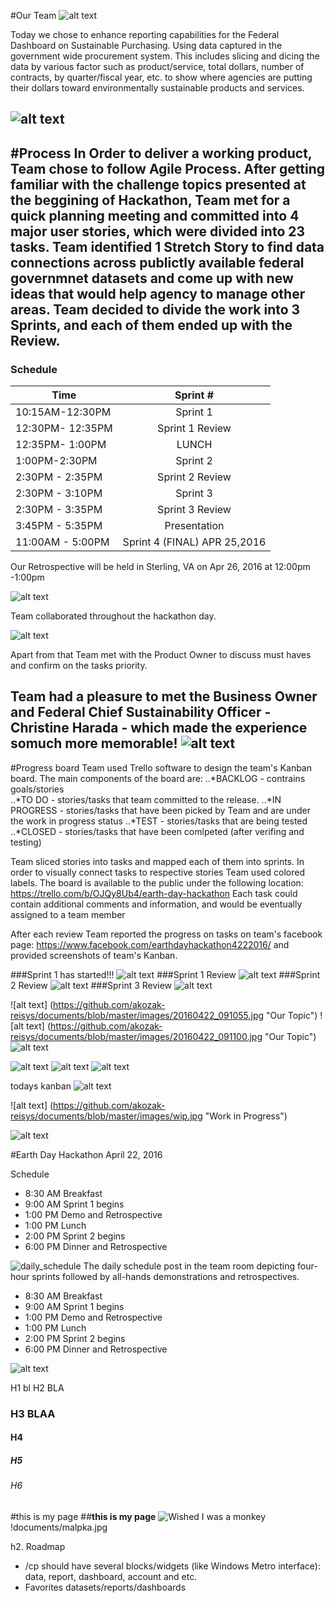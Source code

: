 #Our Team
![alt text](https://github.com/akozak-reisys/documents/blob/master/images/TEAMNAMEEE.jpg "Welcome to our Team")

Today we chose to enhance  reporting capabilities for the Federal Dashboard on Sustainable Purchasing. Using data captured in the government wide procurement system. This includes slicing and dicing the data by various factor such as product/service, total dollars, number of contracts, by quarter/fiscal year, etc. to show where agencies are putting their dollars toward environmentally sustainable products and services.

![alt text](https://github.com/akozak-reisys/documents/blob/master/images/topic.jpg "Our Topic")
---
#Process
In Order to deliver a working product, Team chose to follow Agile Process. 
After getting familiar with the challenge topics presented at the beggining of Hackathon, Team met for a quick planning meeting and committed into 4 major user stories, which were divided into 23 tasks.
Team identified 1 Stretch Story to find data connections across publictly available federal governmnet datasets and come up with new ideas that would help agency to manage other areas.
Team decided to divide the work into 3 Sprints, and each of them ended up with the Review.
---
### Schedule


| Time       | Sprint #          |
| ------------- |:-------------:|
| 10:15AM-12:30PM    | Sprint 1  | 
| 12:30PM- 12:35PM    | Sprint 1 Review  |
| 12:35PM- 1:00PM    | LUNCH|
| 1:00PM-2:30PM   | Sprint 2  | 
| 2:30PM - 2:35PM   | Sprint 2 Review  |
| 2:30PM - 3:10PM    | Sprint 3 |
| 2:30PM - 3:35PM    | Sprint 3 Review |
| 3:45PM - 5:35PM    | Presentation |
| 11:00AM - 5:00PM    | Sprint 4 (FINAL) APR 25,2016|

Our Retrospective will be held in Sterling, VA on Apr 26, 2016 at 12:00pm -1:00pm

![alt text](https://github.com/akozak-reisys/documents/blob/master/images/20160422_111521.jpg "wall kanban")

Team collaborated throughout the hackathon day. 

![alt text]( https://github.com/akozak-reisys/documents/blob/master/images/TEAMworking.jpg "Team Collaboration")

Apart from that Team met with the Product Owner to discuss must haves and confirm on the tasks priority. 

Team had a pleasure to met the Business Owner and Federal Chief Sustainability Officer - Christine Harada - which made the experience somuch more memorable!
![alt text](https://github.com/akozak-reisys/documents/blob/master/images/20160422_152600.jpg "Picture with Christine Harada")
---

#Progress board 
Team used Trello software to design the team's Kanban board. The main components of the board are: 
..*BACKLOG - contrains goals/stories  
..*TO DO - stories/tasks that team committed to the release. 
..*IN PROGRESS - stories/tasks that have been picked by Team and are under the work in progress status
..*TEST - stories/tasks that are being tested
..*CLOSED - stories/tasks that have been comlpeted (after verifing and testing)

Team sliced stories into tasks and mapped each of them into sprints. In order to visually connect tasks to respective stories Team used colored labels. 
The board is available to the public under the following location: https://trello.com/b/OJQy8Ub4/earth-day-hackathon
Each task  could contain additional comments and information, and would be eventually assigned to a team member

After each review Team reported the progress on tasks on team's facebook page: https://www.facebook.com/earthdayhackathon4222016/ and provided screenshots of team's Kanban.

###Sprint 1 has started!!!
![alt text]( https://github.com/akozak-reisys/documents/blob/master/images/S1%20-%20Kanban.jpg "Sprint1 Kanban")
###Sprint 1 Review
![alt text](https://github.com/akozak-reisys/documents/blob/master/images/1230pm%20review.jpg "Sprint 1 Review")
###Sprint 2 Review
 ![alt text]( https://github.com/akozak-reisys/documents/blob/master/images/S2Kanban.jpg "Sprint 2 Review")
###Sprint 3 Review
 ![alt text]( https://github.com/akozak-reisys/documents/blob/master/images/finalkanban.jpg "Final Kanban on April 22,2016")
 
 
![alt text] (https://github.com/akozak-reisys/documents/blob/master/images/20160422_091055.jpg "Our Topic")
![alt text] (https://github.com/akozak-reisys/documents/blob/master/images/20160422_091100.jpg "Our Topic")
![alt text](https://github.com/akozak-reisys/documents/blob/master/images/20160422_111521.jpg "wall kanban")

![alt text](https://github.com/akozak-reisys/documents/blob/master/images/20160422_112542.jpg "Our Topic")
![alt text](https://github.com/akozak-reisys/documents/blob/master/images/20160422_112611.jpg "Our Topic")
![alt text](https://github.com/akozak-reisys/documents/blob/master/images/20160422_131347.jpg "Our Topic")


todays kanban
![alt text](https://github.com/akozak-reisys/documents/blob/master/images/4-25-2016%2011-48-28%20AM.jpg "Kanban on April 25,2016")



![alt text] (https://github.com/akozak-reisys/documents/blob/master/images/wip.jpg "Work in Progress")




 ![alt text](https://github.com/akozak-reisys/documents/blob/master/images/20160422_084253.jpg "Our Topic")

 
#Earth Day Hackathon
April 22, 2016

Schedule
* 8:30 AM Breakfast 
* 9:00 AM Sprint 1 begins
* 1:00 PM Demo and Retrospective
* 1:00 PM Lunch 
* 2:00 PM Sprint 2 begins
* 6:00 PM Dinner and Retrospective


![daily_schedule](https://cloud.githubusercontent.com/assets/11546190/8309591/47dc304e-1999-11e5-97ff-085feee94b6b.jpg)
The daily schedule post in the team room depicting four-hour sprints followed by all-hands demonstrations and retrospectives.

* 8:30 AM Breakfast 
* 9:00 AM Sprint 1 begins
* 1:00 PM Demo and Retrospective
* 1:00 PM Lunch 
* 2:00 PM Sprint 2 begins
* 6:00 PM Dinner and Retrospective


![alt text](https://raw.githubusercontent.com/akozak-reisys/documents/master/images/malpka.jpg "Logo Title Text 1")

H1 bl 
H2 BLA
### H3 BLAA
#### H4
##### H5
###### H6
#this is my page
##**this is my page**
![Wished I was a monkey](http://i.imgur.com/oXsU9uk.jpg)
!documents/malpka.jpg


h2. Roadmap

* /cp should have several blocks/widgets (like Windows Metro interface): data, report, dashboard, account and etc.
* Favorites datasets/reports/dashboards
